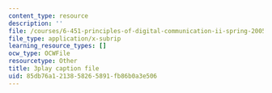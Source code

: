 ```yaml
---
content_type: resource
description: ''
file: /courses/6-451-principles-of-digital-communication-ii-spring-2005/85db76a1213858265891fb86b0a3e506_520074.srt
file_type: application/x-subrip
learning_resource_types: []
ocw_type: OCWFile
resourcetype: Other
title: 3play caption file
uid: 85db76a1-2138-5826-5891-fb86b0a3e506
---
```

